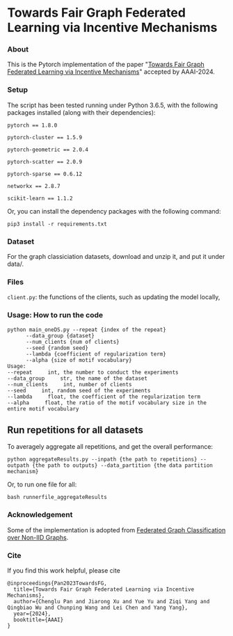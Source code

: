 # Towards Fair Graph Federated Learning via Incentive Mechanisms
### About
This is the Pytorch implementation of the paper "[Towards Fair Graph Federated Learning via Incentive Mechanisms](http://arxiv.org/abs/2312.13306)" accepted by AAAI-2024.
### Setup
The script has been tested running under Python 3.6.5, with the following packages installed (along with their dependencies):


`pytorch == 1.8.0`

`pytorch-cluster == 1.5.9`

`pytorch-geometric == 2.0.4`

`pytorch-scatter == 2.0.9`

`pytorch-sparse == 0.6.12`

`networkx == 2.8.7`

`scikit-learn == 1.1.2`



Or, you can install the dependency packages with the following command:



```
pip3 install -r requirements.txt
```
### Dataset
For the graph classiciation datasets, download and unzip it, and put it under data/.

### Files
`client.py`: the functions of the clients, such as updating the model locally, 



### Usage: How to run the code
```
python main_oneDS.py --repeat {index of the repeat}
      --data_group {dataset}
      --num_clients {num of clients}
      --seed {random seed}
      --lambda {coefficient of regularization term}
      --alpha {size of motif vocabulary}
Usage:
--repeat     int, the number to conduct the experiments
--data_group     str, the name of the dataset
--num_clients     int, number of clients
--seed     int, random seed of the experiments
--lambda     float, the coefficient of the regularization term
--alpha     float, the ratio of the motif vocabulary size in the entire motif vocabulary 
```
## Run repetitions for all datasets

To averagely aggregate all repetitions, and get the overall performance:

```
python aggregateResults.py --inpath {the path to repetitions} --outpath {the path to outputs} --data_partition {the data partition mechanism}
```

Or, to run one file for all:

```
bash runnerfile_aggregateResults
```



### Acknowledgement
Some of the implementation is adopted from [Federated Graph Classification over Non-IID Graphs](https://github.com/Oxfordblue7/GCFL).

### Cite
If you find this work helpful, please cite
```
@inproceedings{Pan2023TowardsFG,
  title={Towards Fair Graph Federated Learning via Incentive Mechanisms},
  author={Chenglu Pan and Jiarong Xu and Yue Yu and Ziqi Yang and Qingbiao Wu and Chunping Wang and Lei Chen and Yang Yang},
  year={2024},
  booktitle={AAAI}
}
```
